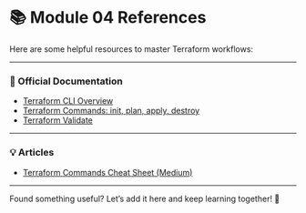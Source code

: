 # 📚 Module 04 References

Here are some helpful resources to master Terraform workflows:

---

### 🌱 Official Documentation
- [Terraform CLI Overview](https://developer.hashicorp.com/terraform/cli)  
- [Terraform Commands: init, plan, apply, destroy](https://developer.hashicorp.com/terraform/cli/commands)  
- [Terraform Validate](https://developer.hashicorp.com/terraform/cli/commands/validate)

---

### 💡 Articles
- [Terraform Commands Cheat Sheet (Medium)](https://medium.com/@pravinspatil2045/terraform-commands-cheat-sheet-80efcb8d617f)

---

Found something useful? Let’s add it here and keep learning together! 🚀